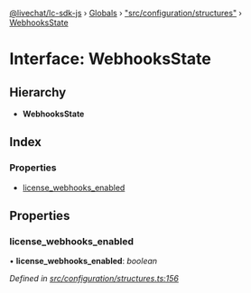 [@livechat/lc-sdk-js](../README.md) › [Globals](../globals.md) › ["src/configuration/structures"](../modules/_src_configuration_structures_.md) › [WebhooksState](_src_configuration_structures_.webhooksstate.md)

# Interface: WebhooksState

## Hierarchy

* **WebhooksState**

## Index

### Properties

* [license_webhooks_enabled](_src_configuration_structures_.webhooksstate.md#license_webhooks_enabled)

## Properties

###  license_webhooks_enabled

• **license_webhooks_enabled**: *boolean*

*Defined in [src/configuration/structures.ts:156](https://github.com/livechat/lc-sdk-js/blob/3cb601c/src/configuration/structures.ts#L156)*
